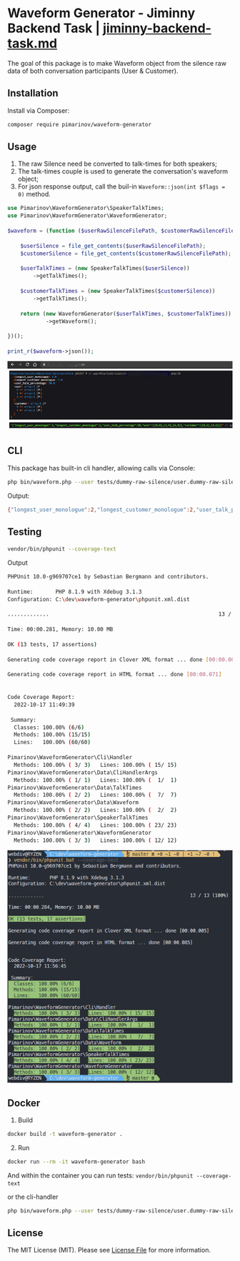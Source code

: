 
# Waveform Generator - Jiminny Backend Task | [jiminny-backend-task.md](jiminny-backend-task.md)

The goal of this package is to make Waveform object from the silence raw data
of both conversation participants (User & Customer).

## Installation

Install via Composer:

```bash
composer require pimarinov/waveform-generator
```

## Usage

1. The raw Silence need be converted to talk-times for both speakers;
2. The talk-times couple is used to generate the conversation's waveform object;
3. For json response output, call the buil-in `Waveform::json(int $flags = 0)` method.

```php
use Pimarinov\WaveformGenerator\SpeakerTalkTimes;
use Pimarinov\WaveformGenerator\WaveformGenerator;

$waveform = (function ($userRawSilenceFilePath, $customerRawSilenceFilePath): Waveform {

    $userSilence = file_get_contents($userRawSilenceFilePath);
    $customerSilence = file_get_contents($customerRawSilenceFilePath);

    $userTalkTimes = (new SpeakerTalkTimes($userSilence))
        ->getTalkTimes();

    $customerTalkTimes = (new SpeakerTalkTimes($customerSilence))
        ->getTalkTimes();

    return (new WaveformGenerator($userTalkTimes, $customerTalkTimes))
            ->getWaveform();

})();

print_r($waveform->json());

```

![Laravel](laravel-call-screenshot.png)

## CLI

This package has built-in cli handler, allowing calls via Console:

```bash
php bin/waveform.php --user tests/dummy-raw-silence/user.dummy-raw-silence.txt --customer tests/dummy-raw-silence/customer.dummy-raw-silence.txt
```

Output:

```bash
{"longest_user_monologue":2,"longest_customer_monologue":2,"user_talk_percentage":50,"user":[[0,0],[2,4],[6,8]],"customer":[[0,2],[4,6]]}
```

## Testing

```bash
vendor/bin/phpunit --coverage-text
```

Output
```bash
PHPUnit 10.0-g969707ce1 by Sebastian Bergmann and contributors.

Runtime:       PHP 8.1.9 with Xdebug 3.1.3
Configuration: C:\dev\waveform-generator\phpunit.xml.dist

.............                                                     13 / 13 (100%)

Time: 00:00.281, Memory: 10.00 MB

OK (13 tests, 17 assertions)

Generating code coverage report in Clover XML format ... done [00:00.005]

Generating code coverage report in HTML format ... done [00:00.071]


Code Coverage Report:
  2022-10-17 11:49:39

 Summary:
  Classes: 100.00% (6/6)
  Methods: 100.00% (15/15)
  Lines:   100.00% (60/60)

Pimarinov\WaveformGenerator\Cli\Handler
  Methods: 100.00% ( 3/ 3)   Lines: 100.00% ( 15/ 15)
Pimarinov\WaveformGenerator\Data\CliHandlerArgs
  Methods: 100.00% ( 1/ 1)   Lines: 100.00% (  1/  1)
Pimarinov\WaveformGenerator\Data\TalkTimes
  Methods: 100.00% ( 2/ 2)   Lines: 100.00% (  7/  7)
Pimarinov\WaveformGenerator\Data\Waveform
  Methods: 100.00% ( 2/ 2)   Lines: 100.00% (  2/  2)
Pimarinov\WaveformGenerator\SpeakerTalkTimes
  Methods: 100.00% ( 4/ 4)   Lines: 100.00% ( 23/ 23)
Pimarinov\WaveformGenerator\WaveformGenerator
  Methods: 100.00% ( 3/ 3)   Lines: 100.00% ( 12/ 12)

```

![test-output](phpunit-test-output.png)

## Docker

1. Build

```bash
docker build -t waveform-generator .

```

2. Run

```bash
docker run --rm -it waveform-generator bash

```

And within the container you can run tests: `vendor/bin/phpunit --coverage-text` 

or the cli-handler
```bash
php bin/waveform.php --user tests/dummy-raw-silence/user.dummy-raw-silence.txt --customer tests/dummy-raw-silence/customer.dummy-raw-silence.txt
```

## License

The MIT License (MIT). Please see [License File](LICENSE.md) for more information.
